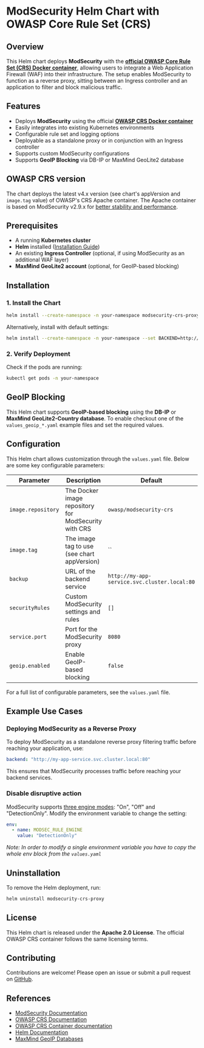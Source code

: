 # ModSecurity Helm Chart with OWASP Core Rule Set (CRS)

## Overview
This Helm chart deploys **ModSecurity** with the **[official OWASP Core Rule Set (CRS) Docker container](https://hub.docker.com/r/owasp/modsecurity-crs)**, allowing users to integrate a Web Application Firewall (WAF) into their infrastructure. The setup enables ModSecurity to function as a reverse proxy, sitting between an Ingress controller and an application to filter and block malicious traffic.

## Features
- Deploys **ModSecurity** using the official **[OWASP CRS Docker container](https://hub.docker.com/r/owasp/modsecurity-crs)**
- Easily integrates into existing Kubernetes environments
- Configurable rule set and logging options
- Deployable as a standalone proxy or in conjunction with an Ingress controller
- Supports custom ModSecurity configurations
- Supports **GeoIP Blocking** via DB-IP or MaxMind GeoLite2 database

## OWASP CRS version
The chart deploys the latest v4.x version (see chart's appVersion and `image.tag` value) of OWASP's CRS Apache container.
The Apache container is based on ModSecurity v2.9.x for [better stability and performance](https://coreruleset.org/docs/1-getting-started/1-4-engine_integration_options/#modsecurity-v2).

## Prerequisites
- A running **Kubernetes cluster**
- **Helm** installed ([Installation Guide](https://helm.sh/docs/intro/install/))
- An existing **Ingress Controller** (optional, if using ModSecurity as an additional WAF layer)
- **MaxMind GeoLite2 account** (optional, for GeoIP-based blocking)

## Installation

### 1. Install the Chart
```sh
helm install --create-namespace -n your-namespace modsecurity-crs-proxy oci://registry-1.docker.io/phoenixmedia/modsecurity-crs-proxy --version 0.1.0 -f values.yaml
```

Alternatively, install with default settings:
```sh
helm install --create-namespace -n your-namespace --set BACKEND=http://my-app-service modsecurity-crs-proxy oci://registry-1.docker.io/phoenixmedia/modsecurity-crs-proxy
```

### 2. Verify Deployment
Check if the pods are running:
```sh
kubectl get pods -n your-namespace
```

## GeoIP Blocking
This Helm chart supports **GeoIP-based blocking** using the **DB-IP** or **MaxMind GeoLite2-Country database**.
To enable checkout one of the `values_geoip_*.yaml` example files and set the required values.

## Configuration
This Helm chart allows customization through the `values.yaml` file. Below are some key configurable parameters:

| Parameter                  | Description                                          | Default |
|----------------------------|------------------------------------------------------|---------|
| `image.repository`         | The Docker image repository for ModSecurity with CRS | `owasp/modsecurity-crs` |
| `image.tag`                | The image tag to use (see chart appVersion)          | `` |
| `backup`                   | URL of the backend service                           | `http://my-app-service.svc.cluster.local:80` |
| `securityRules` | Custom ModSecurity settings and rules                | `[]` |
| `service.port`             | Port for the ModSecurity proxy                       | `8080` |
| `geoip.enabled` | Enable GeoIP-based blocking                          | `false` |

For a full list of configurable parameters, see the `values.yaml` file.

## Example Use Cases

### Deploying ModSecurity as a Reverse Proxy
To deploy ModSecurity as a standalone reverse proxy filtering traffic before reaching your application, use:
```yaml
backend: "http://my-app-service.svc.cluster.local:80"
```

This ensures that ModSecurity processes traffic before reaching your backend services.


### Disable disruptive action

ModSecurity supports [three engine modes](https://github.com/owasp-modsecurity/ModSecurity/wiki/Reference-Manual-%28v2.x%29#secruleengine):
"On", "Off" and "DetectionOnly". Modify the environment variable to change the setting:

```yaml
env:
  - name: MODSEC_RULE_ENGINE
    value: "DetectionOnly"
```
*Note: In order to modify a single environment variable you have to copy the whole env block from the `values.yaml`*

## Uninstallation
To remove the Helm deployment, run:
```sh
helm uninstall modsecurity-crs-proxy
```

## License
This Helm chart is released under the **Apache 2.0 License**. The official OWASP CRS container follows the same licensing terms.

## Contributing
Contributions are welcome! Please open an issue or submit a pull request on [GitHub](https://github.com/PHOENIX-MEDIA/modsecurity-crs-proxy).

## References
- [ModSecurity Documentation](https://github.com/owasp-modsecurity/ModSecurity)
- [OWASP CRS Documentation](https://coreruleset.org/)
- [OWASP CRS Container documentation](https://hub.docker.com/r/owasp/modsecurity-crs)
- [Helm Documentation](https://helm.sh/docs/)
- [MaxMind GeoIP Databases](https://www.maxmind.com/en/geoip2-services-and-databases)
